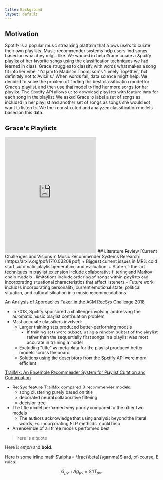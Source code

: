 ```yaml
---
title: Background
layout: default
---
```


## Motivation

Spotify is a popular music streaming platform that allows users to curate their own playlists. 
Music recommender systems help users find songs based on what they might like. 
We wanted to help Grace curate a Spotify playlist of her favorite songs using the classification techniques we had learned in class.
Grace struggles to classify with words what makes a song fit into her vibe. "I'd jam to Madison Thompson's 'Lonely Together,' but definitely not to Avicii's."
When words fail, data science might help. 
We decided to solve the problem of finding the best classification model for Grace's playlist, 
and then use that model to find her more songs for her playlist.
The Spotify API allows us to download playlists with feature data for each song in the playlist.
We asked Grace to label a set of songs as included in her playlist and another set of songs as songs she would not want to listen to.
We then constructed and analyzed classification models based on this data.

## Grace's Playlists
<iframe src="https://open.spotify.com/embed/user/gzgracez2/playlist/4B3qR5p6PD8nXXeq4C0Gz7" width="300" height="380" frameborder="0" allowtransparency="true" allow="encrypted-media"></iframe>
## Literature Review 
[Current Challenges and Visions in Music Recommender Systems Research](https://arxiv.org/pdf/1710.03208.pdf)
+ Biggest current issues in MRS: cold start, automatic playlist generation, and evaluation.
+ State-of-the-art techniques in playlist extension include collaborative filtering and Markov chain models
	- limitations include ordering of songs within playlists and incorporating situational characteristics that affect listeners
+ Future work includes incorporating personality, current emotional state, political situation, and cultural situation into music recommendations.

[An Analysis of Approaches Taken in the ACM RecSys Challenge 2018](https://arxiv.org/pdf/1810.01520.pdf)
+ In 2018, Spotify sponsored a challenge involving addressing the automatic music playlist continuation problem
+ Most accurate classifiers involved:
	- Larger training sets produced better-performing models
		- If training sets were subset, using a random subset of the playlist rather than the sequentially first songs in a playlist was most accurate in training a model
	- Excluding "title" as meta-data for the playlist produced better models across the board
	- Solutions using the descriptors from the Spotify API were more efficient

[TrailMix: An Ensemble Recommender System for Playlist Curation and Continuation](people.tamu.edu/~zhaoxing623/publications/XZ_TrailMix.pdf)
+ RecSys feature TrailMix compared 3 recommender models:
	- song clustering purely based on title
	- decorated neural collaborative filtering
	- decision tree
+ The title model performed very poorly compared to the other two models
	- The authors acknowledge that using analysis beyond the literal words, ex. incorporating NLP methods, could help
+ An ensemble of all three models performed best

>here is a quote



Here is *emph* and **bold**.

Here is some inline math $\alpha = \frac{\beta}{\gamma}$ and, of-course, E rules:

$$ G_{\mu\nu} + \Lambda g_{\mu\nu}  = 8 \pi T_{\mu\nu} . $$

